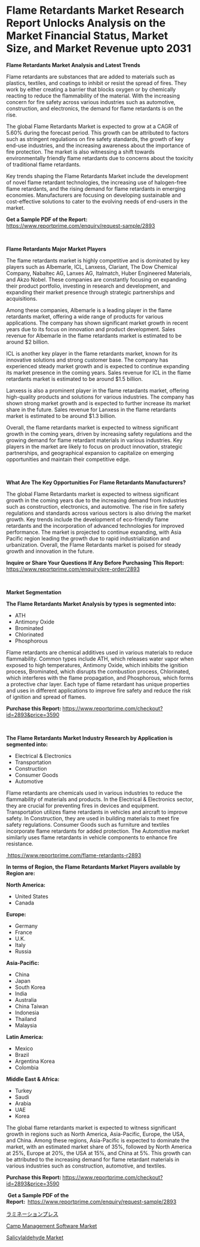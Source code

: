 <p><h1>Flame Retardants Market Research Report Unlocks Analysis on the Market Financial Status, Market Size, and Market Revenue upto 2031</h1></p><p><strong>Flame Retardants Market Analysis and Latest Trends</strong></p>
<p><p>Flame retardants are substances that are added to materials such as plastics, textiles, and coatings to inhibit or resist the spread of fires. They work by either creating a barrier that blocks oxygen or by chemically reacting to reduce the flammability of the material. With the increasing concern for fire safety across various industries such as automotive, construction, and electronics, the demand for flame retardants is on the rise.</p><p>The global Flame Retardants Market is expected to grow at a CAGR of 5.60% during the forecast period. This growth can be attributed to factors such as stringent regulations on fire safety standards, the growth of key end-use industries, and the increasing awareness about the importance of fire protection. The market is also witnessing a shift towards environmentally friendly flame retardants due to concerns about the toxicity of traditional flame retardants.</p><p>Key trends shaping the Flame Retardants Market include the development of novel flame retardant technologies, the increasing use of halogen-free flame retardants, and the rising demand for flame retardants in emerging economies. Manufacturers are focusing on developing sustainable and cost-effective solutions to cater to the evolving needs of end-users in the market.</p></p>
<p><strong>Get a Sample PDF of the Report:&nbsp;</strong> <a href="https://www.reportprime.com/enquiry/request-sample/2893">https://www.reportprime.com/enquiry/request-sample/2893</a></p>
<p>&nbsp;</p>
<p><strong>Flame Retardants Major Market Players</strong></p>
<p><p>The flame retardants market is highly competitive and is dominated by key players such as Albemarle, ICL, Lanxess, Clariant, The Dow Chemical Company, Nabaltec AG, Lanxes AG, Italmatch, Huber Engineered Materials, and Akzo Nobel. These companies are constantly focusing on expanding their product portfolio, investing in research and development, and expanding their market presence through strategic partnerships and acquisitions.</p><p>Among these companies, Albemarle is a leading player in the flame retardants market, offering a wide range of products for various applications. The company has shown significant market growth in recent years due to its focus on innovation and product development. Sales revenue for Albemarle in the flame retardants market is estimated to be around $2 billion.</p><p>ICL is another key player in the flame retardants market, known for its innovative solutions and strong customer base. The company has experienced steady market growth and is expected to continue expanding its market presence in the coming years. Sales revenue for ICL in the flame retardants market is estimated to be around $1.5 billion.</p><p>Lanxess is also a prominent player in the flame retardants market, offering high-quality products and solutions for various industries. The company has shown strong market growth and is expected to further increase its market share in the future. Sales revenue for Lanxess in the flame retardants market is estimated to be around $1.3 billion.</p><p>Overall, the flame retardants market is expected to witness significant growth in the coming years, driven by increasing safety regulations and the growing demand for flame retardant materials in various industries. Key players in the market are likely to focus on product innovation, strategic partnerships, and geographical expansion to capitalize on emerging opportunities and maintain their competitive edge.</p></p>
<p>&nbsp;</p>
<p><strong>What Are The Key Opportunities For Flame Retardants Manufacturers?</strong></p>
<p><p>The global Flame Retardants market is expected to witness significant growth in the coming years due to the increasing demand from industries such as construction, electronics, and automotive. The rise in fire safety regulations and standards across various sectors is also driving the market growth. Key trends include the development of eco-friendly flame retardants and the incorporation of advanced technologies for improved performance. The market is projected to continue expanding, with Asia Pacific region leading the growth due to rapid industrialization and urbanization. Overall, the Flame Retardants market is poised for steady growth and innovation in the future.</p></p>
<p><strong>Inquire or Share Your Questions If Any Before Purchasing This Report:</strong> <a href="https://www.reportprime.com/enquiry/pre-order/2893">https://www.reportprime.com/enquiry/pre-order/2893</a></p>
<p>&nbsp;</p>
<p><strong>Market Segmentation</strong></p>
<p><strong>The Flame Retardants Market Analysis by types is segmented into:</strong></p>
<p><ul><li>ATH</li><li>Antimony Oxide</li><li>Brominated</li><li>Chlorinated</li><li>Phosphorous</li></ul></p>
<p><p>Flame retardants are chemical additives used in various materials to reduce flammability. Common types include ATH, which releases water vapor when exposed to high temperatures, Antimony Oxide, which inhibits the ignition process, Brominated, which disrupts the combustion process, Chlorinated, which interferes with the flame propagation, and Phosphorous, which forms a protective char layer. Each type of flame retardant has unique properties and uses in different applications to improve fire safety and reduce the risk of ignition and spread of flames.</p></p>
<p><strong>Purchase this Report:&nbsp;</strong><a href="https://www.reportprime.com/checkout?id=2893&price=3590">https://www.reportprime.com/checkout?id=2893&price=3590</a></p>
<p>&nbsp;</p>
<p><strong>The Flame Retardants Market Industry Research by Application is segmented into:</strong></p>
<p><ul><li>Electrical & Electronics</li><li>Transportation</li><li>Construction</li><li>Consumer Goods</li><li>Automotive</li></ul></p>
<p><p>Flame retardants are chemicals used in various industries to reduce the flammability of materials and products. In the Electrical & Electronics sector, they are crucial for preventing fires in devices and equipment. Transportation utilizes flame retardants in vehicles and aircraft to improve safety. In Construction, they are used in building materials to meet fire safety regulations. Consumer Goods such as furniture and textiles incorporate flame retardants for added protection. The Automotive market similarly uses flame retardants in vehicle components to enhance fire resistance.</p></p>
<p><a href="https://www.reportprime.com/flame-retardants-r2893">&nbsp;https://www.reportprime.com/flame-retardants-r2893</a></p>
<p><strong>In terms of Region, the Flame Retardants Market Players available by Region are:</strong></p>
<p>
    <p> <strong> North America: </strong>
        <ul>
            <li>United States</li>
            <li>Canada</li>
        </ul>
        </p> 
    <p> <strong> Europe: </strong>
        <ul>
            <li>Germany</li>
            <li>France</li>
            <li>U.K.</li>
            <li>Italy</li>
            <li>Russia</li>
        </ul>
        </p> 
    <p> <strong> Asia-Pacific: </strong>
        <ul>
            <li>China</li>
            <li>Japan</li>
            <li>South Korea</li>
            <li>India</li>
            <li>Australia</li>
            <li>China Taiwan</li>
            <li>Indonesia</li>
            <li>Thailand</li>
            <li>Malaysia</li>
        </ul>
        </p> 
    <p> <strong> Latin America: </strong>
        <ul>
            <li>Mexico</li>
            <li>Brazil</li>
            <li>Argentina Korea</li>
            <li>Colombia</li>
        </ul>
        </p> 
    <p> <strong> Middle East & Africa: </strong>
        <ul>
            <li>Turkey</li>
            <li>Saudi</li>
            <li>Arabia</li>
            <li>UAE</li>
            <li>Korea</li>
        </ul>
    </p>
    </p>
<p><p>The global flame retardants market is expected to witness significant growth in regions such as North America, Asia-Pacific, Europe, the USA, and China. Among these regions, Asia-Pacific is expected to dominate the market, with an estimated market share of 35%, followed by North America at 25%, Europe at 20%, the USA at 15%, and China at 5%. This growth can be attributed to the increasing demand for flame retardant materials in various industries such as construction, automotive, and textiles.</p></p>
<p><strong>Purchase this Report: </strong><a href="https://www.reportprime.com/checkout?id=2893&price=3590">https://www.reportprime.com/checkout?id=2893&price=3590</a></p>
<p>&nbsp;<strong>Get a Sample PDF of the Report:&nbsp;&nbsp;</strong><a href="https://www.reportprime.com/enquiry/request-sample/2893">https://www.reportprime.com/enquiry/request-sample/2893</a></p>
<p><strong></strong></p>
<p><p><a href="https://github.com/BrionnaBoyle/Market-Research-Report-List-1/blob/main/261903869942.md">ラミネーションプレス</a></p><p><a href="https://view.publitas.com/reportprime-1/camp-management-software-market-exploring-market-share-market-trends-and-future-growth/">Camp Management Software Market</a></p><p><a href="https://github.com/ElmoRunolfsson2023/Market-Research-Report-List-1/blob/main/salicylaldehyde-market.md">Salicylaldehyde Market</a></p></p>
